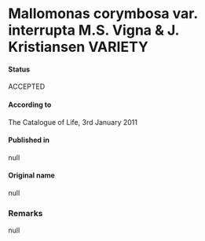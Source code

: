 Mallomonas corymbosa var. interrupta M.S. Vigna & J. Kristiansen VARIETY
=======

#### Status
ACCEPTED

#### According to
The Catalogue of Life, 3rd January 2011

#### Published in
null

#### Original name
null

### Remarks
null